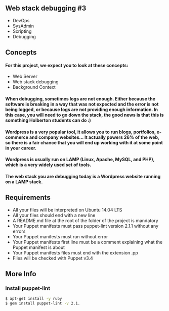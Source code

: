 ## Web stack debugging #3
- DevOps
- SysAdmin
- Scripting
- Debugging

## Concepts
#### For this project, we expect you to look at these concepts:
- Web Server
- Web stack debugging
- Background Context


#### When debugging, sometimes logs are not enough. Either because the software is breaking in a way that was not expected and the error is not being logged, or because logs are not providing enough information. In this case, you will need to go down the stack, the good news is that this is something Holberton students can do :)

#### Wordpress is a very popular tool, it allows you to run blogs, portfolios, e-commerce and company websites… It actually powers 26% of the web, so there is a fair chance that you will end up working with it at some point in your career.

#### Wordpress is usually run on LAMP (Linux, Apache, MySQL, and PHP), which is a very widely used set of tools.

#### The web stack you are debugging today is a Wordpress website running on a LAMP stack.

## Requirements
- All your files will be interpreted on Ubuntu 14.04 LTS
- All your files should end with a new line
- A README.md file at the root of the folder of the project is mandatory
- Your Puppet manifests must pass puppet-lint version 2.1.1 without any errors
- Your Puppet manifests must run without error
- Your Puppet manifests first line must be a comment explaining what the Puppet manifest is about
- Your Puppet manifests files must end with the extension .pp
- Files will be checked with Puppet v3.4

## More Info
### Install puppet-lint
```bash
$ apt-get install -y ruby
$ gem install puppet-lint -v 2.1.
```
